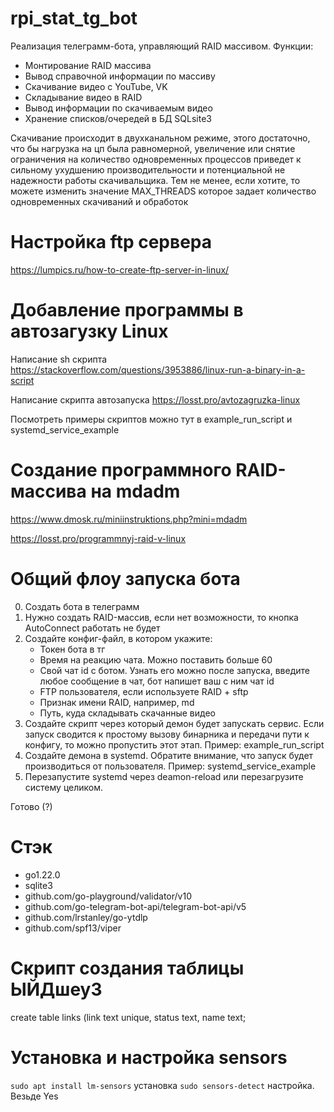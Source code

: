 # rpi_stat_tg_bot

Реализация телеграмм-бота, управляющий RAID массивом.
Функции:
- Монтирование RAID массива
- Вывод справочной информации по массиву
- Скачивание видео с YouTube, VK
- Складывание видео в RAID
- Вывод информации по скачиваемым видео
- Хранение списков/очередей в БД SQLsite3

Скачивание происходит в двухканальном режиме, этого достаточно, что бы нагрузка на цп была равномерной, увеличение или снятие ограничения на количество одновременных процессов приведет к сильному ухудшению производительности и потенциальной не надежности работы скачивальщика. Тем не менее, если хотите, то можете изменить значение MAX_THREADS которое задает количество одновременных скачиваний и обработок


# Настройка ftp сервера
https://lumpics.ru/how-to-create-ftp-server-in-linux/

# Добавление программы в автозагузку Linux

Написание sh скрипта https://stackoverflow.com/questions/3953886/linux-run-a-binary-in-a-script

Написание скрипта автозапуска https://losst.pro/avtozagruzka-linux


Посмотреть примеры скриптов можно тут в example_run_script и systemd_service_example

# Создание программного RAID-массива на mdadm

https://www.dmosk.ru/miniinstruktions.php?mini=mdadm

https://losst.pro/programmnyj-raid-v-linux




# Общий флоу запуска бота
0. Создать бота в телеграмм
1. Нужно создать RAID-массив, если нет возможности, то кнопка AutoConnect работать не будет
2. Создайте конфиг-файл, в котором укажите:
    - Токен бота в тг
    - Время на реакцию чата. Можно поставить больше 60
    - Свой чат id c ботом. Узнать его можно после запуска, введите любое сообщение в чат, бот напишет ваш с ним чат id
    - FTP пользователя, если используете RAID + sftp
    - Признак имени RAID, например, md
    - Путь, куда складывать скачанные видео
3. Создайте скрипт через который демон будет запускать сервис. Если запуск сводится к простому вызову бинарника и передачи пути к конфигу, то можно пропустить этот этап. Пример: example_run_script
4. Создайте демона в systemd. Обратите внимание, что запуск будет производиться от пользователя. Пример: systemd_service_example
5. Перезапустите systemd через deamon-reload или перезагрузите систему целиком.

Готово (?)

# Стэк
- go1.22.0
- sqlite3
- github.com/go-playground/validator/v10
- github.com/go-telegram-bot-api/telegram-bot-api/v5 
- github.com/lrstanley/go-ytdlp 
- github.com/spf13/viper 

# Скрипт создания таблицы ЫЙДшеу3
create table links (link text unique, status text, name text;

# Установка и настройка sensors

```sudo apt install lm-sensors``` установка
```sudo sensors-detect``` настройка. Везьде Yes
